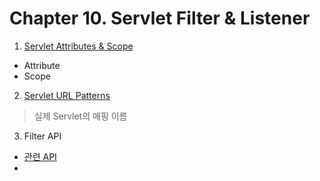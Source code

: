 # Chapter 10. Servlet Filter & Listener

1. [Servlet Attributes & Scope](#)
- Attribute
- Scope

2. [Servlet URL Patterns](#)
> 실제 Servlet의 매핑 이름

3. Filter API
- [관련 API](Chapter9.md)
- 
